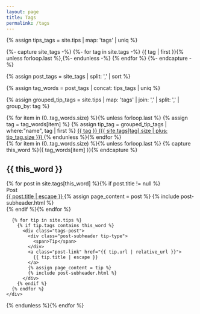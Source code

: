```yaml
---
layout: page
title: Tags
permalink: /tags
---
```


{% assign tips_tags =  site.tips | map: 'tags' | uniq %}

{%- capture site_tags -%}
  {%- for tag in site.tags -%}
    {{ tag | first }}{% unless forloop.last %},{%- endunless -%}
  {% endfor %}
{%- endcapture -%}

{% assign post_tags = site_tags | split: ',' | sort %}

{% assign tag_words = post_tags | concat: tips_tags | uniq %}

{% assign grouped_tip_tags = site.tips | map: 'tags' | join: ',' | split: ',' | group_by: tag %}

<div class="page-tags">
  {% for item in (0..tag_words.size) %}{% unless forloop.last %}
  {% assign tag = tag_words[item] %}
  {% assign tip_tag = grouped_tip_tags | where:"name", tag | first %}
    <a class="page-tag" href="/tags#{{ tag | cgi_escape }}">{{ tag }} ({{ site.tags[tag].size | plus: tip_tag.size }})  </a>
  {% endunless %}{% endfor %}
</div>


<!-- Posts by Tag -->
<div>
  {% for item in (0..tag_words.size) %}{% unless forloop.last %}
    {% capture this_word %}{{ tag_words[item] }}{% endcapture %}
    <div class="tag-content">
      <h2 id="{{ this_word | cgi_escape }}" class="tag-title">{{ this_word }}</h2>
      {% for post in site.tags[this_word] %}{% if post.title != null %}
        <div class="tags-post">
            <div class="post-subheader post-type">
              <span>Post</span>
            </div>
            <a class="post-link" href="{{ post.url | relative_url }}">
              {{ post.title | escape }}
            </a>
            {% assign page_content = post %}
            {% include post-subheader.html %}
        </div>
      {% endif %}{% endfor %}

      {% for tip in site.tips %}
        {% if tip.tags contains this_word %}
          <div class="tags-post">
            <div class="post-subheader tip-type">
              <span>Tip</span>
            </div>
            <a class="post-link" href="{{ tip.url | relative_url }}">
              {{ tip.title | escape }}
            </a>
            {% assign page_content = tip %}
            {% include post-subheader.html %}
          </div>
        {% endif %}
      {% endfor %}
    </div>
  {% endunless %}{% endfor %}
</div>